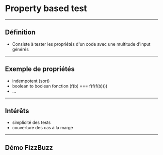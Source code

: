# Property based test

---

## Définition

* Consiste à tester les propriétés d'un code avec une multitude d'input générés

---

## Exemple de propriétés

* indempotent (sort)
* boolean to boolean fonction (f(b) === f(f(f(b))))
* …

---

## Intérêts

* simplicité des tests
* couverture des cas à la marge

---

## Démo FizzBuzz

